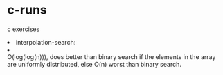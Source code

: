 c-runs
======

c exercises

<li>interpolation-search:<li> <br>O(log(log(n))), does better than binary search if the elements in the array are uniformly distributed, else O(n) worst than binary search.
